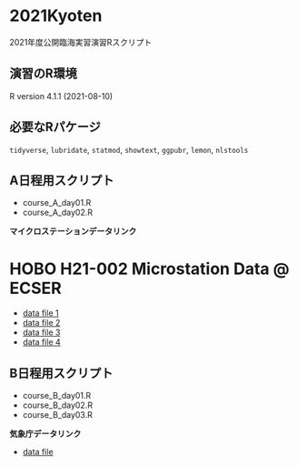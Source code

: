 # 2021Kyoten

2021年度公開臨海実習演習Rスクリプト

## 演習のR環境

R version 4.1.1 (2021-08-10)

## 必要なRパケージ

`tidyverse`, `lubridate`, `statmod`, `showtext`, `ggpubr`, `lemon`, `nlstools`

## A日程用スクリプト

* course_A_day01.R
* course_A_day02.R

**マイクロステーションデータリンク**
# HOBO H21-002 Microstation Data @ ECSER

* [data file 1](https://docs.google.com/spreadsheets/d/e/2PACX-1vR0FUr9fZ8SbFw3UGS6lulZqbzqW34jtlRj5VmKN8S8QcS4vjYmRafC7v6fwoNljMUlJVTlYRkbrui5/pub?output=csv)
* [data file 2](https://docs.google.com/spreadsheets/d/e/2PACX-1vTt_rEpmL7eWJtOc5MprXeihH4LTXkE9CyoLyPext6j3_9wbYAQAXQlEiSOs_Hse0hGLH6-zb6NJVKu/pub?output=csv)
* [data file 3](https://docs.google.com/spreadsheets/d/e/2PACX-1vSjodK7zDfhObB8OXSgfq0ZMJQh2d1Q__TFoSJ-6pPnsz50QE34xdJuJ5HQzR5RvyprB2GvsQYPw6Q4/pub?output=csv)
* [data file 4](https://docs.google.com/spreadsheets/d/e/2PACX-1vRn0FUJhsKmyjTNPqahTZnhYvXP-ox6_ze1rwmMCFqpil3vyxsmfBgR-3NyGwfriH8z7xh4v38JemnU/pub?output=csv)


## B日程用スクリプト

* course_B_day01.R
* course_B_day02.R
* course_B_day03.R

**気象庁データリンク**

* [data file](https://docs.google.com/spreadsheets/d/e/2PACX-1vRH8_QwdlSReHgksJaWeRgHJ6J5ELx_7zyFRN7ZVdUHl87vkbZiV9bN42Mf3do8InyTufpQAWF1rKJC/pub?output=csv)

